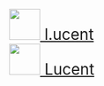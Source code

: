 <style>
a	{ font-size: 2em; display: block; }
img	{ height: 2em; }

</style>

<a href="//www.instagram.com/l.ucent/"><img src="https://cdn.jsdelivr.net/npm/simple-icons@latest/icons/instagram.svg" /> l.ucent</a>
<a href="//twitter/Lucent/"><img src="https://cdn.jsdelivr.net/npm/simple-icons@latest/icons/twitter.svg" /> Lucent</a>
